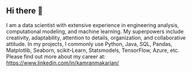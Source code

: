 ## Hi there 👋

I am a data scientist with extensive experience in engineering analysis, computational modeling, and machine learning.
My superpowers include creativity, adaptability, attention to details, organization, and collaborative attitude. 
In my projects, I commonly use Python, Java, SQL, Pandas, Matplotlib, Seaborn, scikit-Learn, Statsmodels, TensorFlow, Azure, etc. 
Please find out more about my career at: https://www.linkedin.com/in/kamranmakarian/

<!--
**KamranMakarian/KamranMakarian** is a ✨ _special_ ✨ repository because its `README.md` (this file) appears on your GitHub profile.

Here are some ideas to get you started:

- 🔭 I’m currently working on ...
- 🌱 I’m currently learning ...
- 👯 I’m looking to collaborate on ...
- 🤔 I’m looking for help with ...
- 💬 Ask me about ...
- 📫 How to reach me: ...
- 😄 Pronouns: ...
- ⚡ Fun fact: ...
-->

